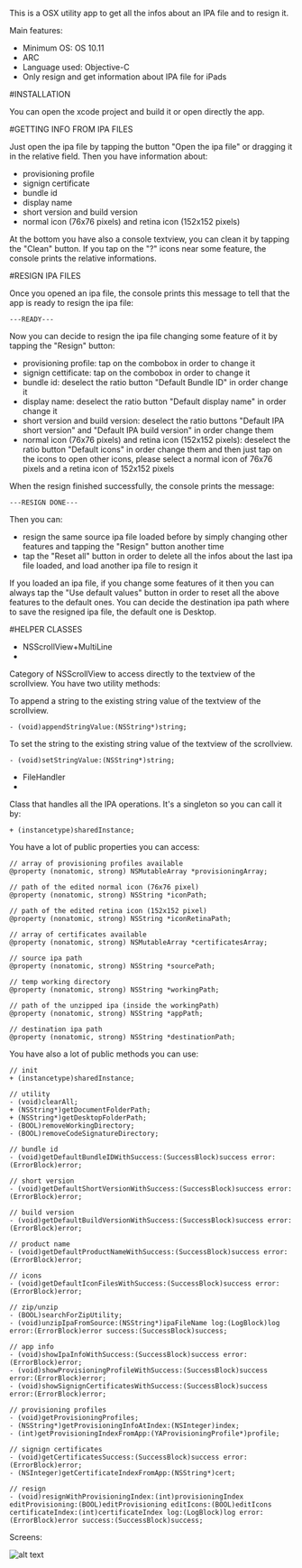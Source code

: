 This is a OSX utility app to get all the infos about an IPA file and to resign it.

Main features:

- Minimum OS: OS 10.11
- ARC
- Language used: Objective-C
- Only resign and get information about IPA file for iPads

#INSTALLATION

You can open the xcode project and build it or open directly the app.

#GETTING INFO FROM IPA FILES

Just open the ipa file by tapping the button "Open the ipa file" or dragging it in the relative field. 
Then you have information about:
- provisioning profile  
- signign certificate 
- bundle id
- display name
- short version and build version
- normal icon (76x76 pixels) and retina icon (152x152 pixels)

At the bottom you have also a console textview, you can clean it by tapping the "Clean" button.
If you tap on the "?" icons near some feature, the console prints the relative informations.

#RESIGN IPA FILES

Once you opened an ipa file, the console prints this message to tell that the app is ready to resign the ipa file:

`---READY---`

Now you can decide to resign the ipa file changing some feature of it by tapping the "Resign" button:
- provisioning profile: tap on the combobox in order to change it
- signign cettificate: tap on the combobox in order to change it
- bundle id: deselect the ratio button "Default Bundle ID" in order change it
- display name: deselect the ratio button "Default display name" in order change it
- short version and build version: deselect the ratio buttons "Default IPA short version" and "Default IPA build version" in order change them
- normal icon (76x76 pixels) and retina icon (152x152 pixels): deselect the ratio button "Default icons" in order change them and then just tap on the icons to open other icons, please select a normal icon of 76x76 pixels and a retina icon of 152x152 pixels

When the resign finished successfully, the console prints the message:

`---RESIGN DONE---`

Then you can:
- resign the same source ipa file loaded before by simply changing other features and tapping the "Resign" button another time
- tap the "Reset all" button in order to delete all the infos about the last ipa file loaded, and load another ipa file to resign it

If you loaded an ipa file, if you change some features of it then you can always tap the "Use default values" button in order to reset all the above features to the default ones.
You can decide the destination ipa path where to save the resigned ipa file, the default one is Desktop.

#HELPER CLASSES

- NSScrollView+MultiLine
- 
Category of NSScrollView to access directly to the textview of the scrollview.
You have two utility methods:

To append a string to the existing string value of the textview of the scrollview.

`- (void)appendStringValue:(NSString*)string;`

To set the string to the existing string value of the textview of the scrollview.

`- (void)setStringValue:(NSString*)string;`

- FileHandler
- 
Class that handles all the IPA operations. It's a singleton so you can call it by:

`+ (instancetype)sharedInstance;`

You have a lot of public properties you can access:

```
// array of provisioning profiles available
@property (nonatomic, strong) NSMutableArray *provisioningArray;

// path of the edited normal icon (76x76 pixel)
@property (nonatomic, strong) NSString *iconPath;

// path of the edited retina icon (152x152 pixel)
@property (nonatomic, strong) NSString *iconRetinaPath;

// array of certificates available
@property (nonatomic, strong) NSMutableArray *certificatesArray;

// source ipa path
@property (nonatomic, strong) NSString *sourcePath;

// temp working directory
@property (nonatomic, strong) NSString *workingPath;

// path of the unzipped ipa (inside the workingPath)
@property (nonatomic, strong) NSString *appPath;

// destination ipa path
@property (nonatomic, strong) NSString *destinationPath;
```

You have also a lot of public methods you can use:

```
// init
+ (instancetype)sharedInstance;

// utility
- (void)clearAll;
+ (NSString*)getDocumentFolderPath;
+ (NSString*)getDesktopFolderPath;
- (BOOL)removeWorkingDirectory;
- (BOOL)removeCodeSignatureDirectory;

// bundle id
- (void)getDefaultBundleIDWithSuccess:(SuccessBlock)success error:(ErrorBlock)error;

// short version
- (void)getDefaultShortVersionWithSuccess:(SuccessBlock)success error:(ErrorBlock)error;

// build version
- (void)getDefaultBuildVersionWithSuccess:(SuccessBlock)success error:(ErrorBlock)error;

// product name
- (void)getDefaultProductNameWithSuccess:(SuccessBlock)success error:(ErrorBlock)error;

// icons
- (void)getDefaultIconFilesWithSuccess:(SuccessBlock)success error:(ErrorBlock)error;

// zip/unzip
- (BOOL)searchForZipUtility;
- (void)unzipIpaFromSource:(NSString*)ipaFileName log:(LogBlock)log error:(ErrorBlock)error success:(SuccessBlock)success;

// app info
- (void)showIpaInfoWithSuccess:(SuccessBlock)success error:(ErrorBlock)error;
- (void)showProvisioningProfileWithSuccess:(SuccessBlock)success error:(ErrorBlock)error;
- (void)showSignignCertificatesWithSuccess:(SuccessBlock)success error:(ErrorBlock)error;

// provisioning profiles
- (void)getProvisioningProfiles;
- (NSString*)getProvisioningInfoAtIndex:(NSInteger)index;
- (int)getProvisioningIndexFromApp:(YAProvisioningProfile*)profile;

// signign certificates
- (void)getCertificatesSuccess:(SuccessBlock)success error:(ErrorBlock)error;
- (NSInteger)getCertificateIndexFromApp:(NSString*)cert;

// resign
- (void)resignWithProvisioningIndex:(int)provisioningIndex editProvisioning:(BOOL)editProvisioning editIcons:(BOOL)editIcons certificateIndex:(int)certificateIndex log:(LogBlock)log error:(ErrorBlock)error success:(SuccessBlock)success;

```

Screens:

![alt text](https://github.com/LigeiaRowena/Resign/blob/master/screen.png "Screen")
